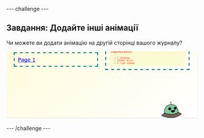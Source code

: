 \--- challenge \---

## Завдання: Додайте інші анімації

Чи можете ви додати анімацію на другій сторінці вашого журналу?

![знімок екрану](images/magazine-animation-challenge.png)

\--- /challenge \---